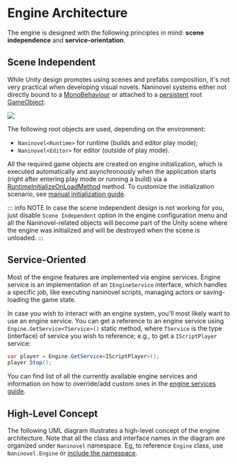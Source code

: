 # Engine Architecture

The engine is designed with the following principles in mind: **scene independence** and **service-orientation**.

## Scene Independent

While Unity design promotes using scenes and prefabs composition, it's not very practical when developing visual novels. Naninovel systems either not directly bound to a [MonoBehaviour]( https://docs.unity3d.com/ScriptReference/MonoBehaviour.html) or attached to a [persistent](https://docs.unity3d.com/ScriptReference/Object.DontDestroyOnLoad.html) root [GameObject]( https://docs.unity3d.com/ScriptReference/GameObject.html).

![](https://i.gyazo.com/6802b8c4bce20ca158bb757d12ef6c1a.png)

The following root objects are used, depending on the environment:
- `Naninovel<Runtime>` for runtime (builds and editor play mode);
- `Naninovel<Editor>` for editor (outside of play mode).

All the required game objects are created on engine initialization, which is executed automatically and asynchronously when the application starts (right after entering play mode or running a build) via a [RuntimeInitializeOnLoadMethod]( https://docs.unity3d.com/ScriptReference/RuntimeInitializeOnLoadMethodAttribute.html) method. To customize the initialization scenario, see [manual initialization guide](/guide/integration-options#manual-initialization).

::: info NOTE
In case the scene independent design is not working for you, just disable `Scene Independent` option in the engine configuration menu and all the Naninovel-related objects will become part of the Unity scene where the engine was initialized and will be destroyed when the scene is unloaded.
:::

## Service-Oriented

Most of the engine features are implemented via engine services. Engine service is an implementation of an `IEngineService` interface, which handles a specific job, like executing naninovel scripts, managing actors or saving-loading the game state.

In case you wish to interact with an engine system, you'll most likely want to use an engine service. You can get a reference to an engine service using `Engine.GetService<TService>()` static method, where `TService` is the type (interface) of service you wish to reference; e.g., to get a `IScriptPlayer` service:

```csharp
var player = Engine.GetService<IScriptPlayer>();
player.Stop();
```
You can find list of all the currently available engine services and information on how to override/add custom ones in the [engine services guide](/guide/engine-services).

## High-Level Concept

The following UML diagram illustrates a high-level concept of the engine architecture. Note that all the class and interface names in the diagram are organized under `Naninovel` namespace. Eg, to reference `Engine` class, use `Naninovel.Engine` or [include the namespace](https://docs.microsoft.com/en-us/dotnet/csharp/programming-guide/namespaces/using-namespaces).

<object class="engine-design-dark" data="/assets/img/engine-design-dark.svg" type="image/svg+xml"></object>
<object class="engine-design-light" data="/assets/img/engine-design-light.svg" type="image/svg+xml"></object>
